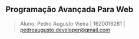 ## Programação Avançada Para Web

> Aluno: Pedro Augusto Vieira | 1620016281 | pedroaugusto.developer@gmail.com 
